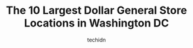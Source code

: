 ---
layout: ampstory
image: https://i0.wp.com/www.depkes.org/wp-content/uploads/2023/06/dollar-general-0-in-washington-dc-1685969047.jpeg?resize=640,853
author: techidn
featured: false
description: Discover the impressive array of Dollar General options in Washington DC, where you can find 10 of the largest Dollar General establishments in the area. From renowned classics to hidden gem
title: The 10 Largest Dollar General Store Locations in Washington DC
cover:
   title: The 10 Largest Dollar General Store Locations in Washington DC
   subtitle: Rickpate
   background: https://www.depkes.org/wp-content/uploads/2023/06/dollar-general-0-in-washington-dc-1685969047.jpeg

pages: 
 - layout: thirds
   top: <h1>#1 Dollar General</h1>
   bottom: "<p>I had a recently terrible experience at this location just today. I believed i was not only harassed, but racially profiled at this place. i was going to get some cat foo</p>"
   background: https://www.depkes.org/wp-content/uploads/2023/06/dollar-general-1-in-washington-dc-1685969047.jpeg
   backgroundblur: true
 - layout: thirds
   top: <h1>#2 Dollar Tree</h1>
   bottom: "<p>1919 Michigan Ave NE, Washington, DC 20018, United States</p>"
   background: https://www.depkes.org/wp-content/uploads/2023/06/dollar-general-2-in-washington-dc-1685969048.jpeg
   cta:
      link: https://www.depkes.org/blog/the-10-largest-dollar-general-store-locations-in-washington-dc/
      text: The 10 Largest Dollar General Store Locations in Washington DC
 - layout: thirds
   top: <h1>#3 Dollar General</h1>
   bottom: "<p>2201 Varnum St, Mt Rainier, MD 20712, United States</p>"
   background: https://www.depkes.org/wp-content/uploads/2023/06/dollar-general-3-in-washington-dc-1685969048.jpeg
   cta:
      link: https://www.depkes.org/blog/the-10-largest-dollar-general-store-locations-in-washington-dc/
      text: The 10 Largest Dollar General Store Locations in Washington DC
 - layout: thirds
   top: <h1>#4 Dollar General</h1>
   bottom: "<p>3265 Brinkley Rd, Temple Hills, MD 20748, United States</p>"
   background: https://images.unsplash.com/photo-1564951434112-64d74cc2a2d7?ixlib=rb-4.0.3&ixid=MnwxMjA3fDB8MHxwaG90by1wYWdlfHx8fGVufDB8fHx8&auto=format&fit=crop&w=640&h=853&q=80
   cta:
      link: https://www.depkes.org/blog/the-10-largest-dollar-general-store-locations-in-washington-dc/
      text: The 10 Largest Dollar General Store Locations in Washington DC
 - layout: thirds
   top: <h1>#5 Dollar General</h1>
   bottom: "<p>3300 Walters Ln, District Heights, MD 20747, United States</p>"
   background: https://images.unsplash.com/photo-1496096265110-f83ad7f96608?ixlib=rb-4.0.3&ixid=MnwxMjA3fDB8MHxwaG90by1wYWdlfHx8fGVufDB8fHx8&auto=format&fit=crop&w=640&h=853&q=80
   cta:
      link: https://www.depkes.org/blog/the-10-largest-dollar-general-store-locations-in-washington-dc/
      text: The 10 Largest Dollar General Store Locations in Washington DC
 - layout: thirds
   top: <h1>#6 Family Dollar</h1>
   bottom: "<p>1121 H St NE, Washington, DC 20002, United States</p>"
   background: https://images.unsplash.com/photo-1597773150796-e5c14ebecbf5?ixlib=rb-4.0.3&ixid=MnwxMjA3fDB8MHxwaG90by1wYWdlfHx8fGVufDB8fHx8&auto=format&fit=crop&w=640&h=853&q=80
   cta:
      link: https://www.depkes.org/blog/the-10-largest-dollar-general-store-locations-in-washington-dc/
      text: The 10 Largest Dollar General Store Locations in Washington DC
 - layout: thirds
   top: <h1>#7 Dollar General</h1>
   bottom: "<p>9185 Central Ave, Capitol Heights, MD 20743, United States</p>"
   background: https://images.unsplash.com/photo-1522441815192-d9f04eb0615c?ixlib=rb-4.0.3&ixid=MnwxMjA3fDB8MHxwaG90by1wYWdlfHx8fGVufDB8fHx8&auto=format&fit=crop&w=640&h=853&q=80
   cta:
      link: https://www.depkes.org/blog/the-10-largest-dollar-general-store-locations-in-washington-dc/
      text: The 10 Largest Dollar General Store Locations in Washington DC
 - layout: thirds
   middle: Continue reading...
   background: https://images.unsplash.com/photo-1608411404720-c8f0417bcdba?ixlib=rb-4.0.3&ixid=MnwxMjA3fDB8MHxwaG90by1wYWdlfHx8fGVufDB8fHx8&auto=format&fit=crop&w=640&h=853&q=80
   cta:
      link: https://www.depkes.org/blog/the-10-largest-dollar-general-store-locations-in-washington-dc/
      text: The 10 Largest Dollar General Store Locations in Washington DC
      
---